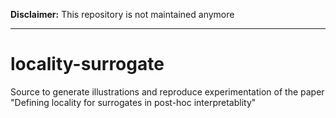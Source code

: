 __Disclaimer:__ This repository is not maintained anymore

------

# locality-surrogate

Source to generate illustrations and reproduce experimentation of the paper "Defining locality for surrogates in post-hoc interpretablity"
